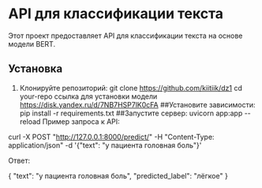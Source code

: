 # API для классификации текста

Этот проект предоставляет API для классификации текста на основе модели BERT.

## Установка

1. Клонируйте репозиторий:
   git clone https://github.com/kiitiik/dz1
   cd your-repo
ссылка для установки модели https://disk.yandex.ru/d/7NB7HSP7lK0cFA
##Установите зависимости:
pip install -r requirements.txt
##Запустите сервер:
uvicorn app:app --reload
Пример запроса к API:


curl -X POST "http://127.0.0.1:8000/predict/" -H "Content-Type: application/json" -d '{"text": "у пациента головная боль"}'

Ответ:

{
    "text": "у пациента головная боль",
    "predicted_label": "лёгкое"
}